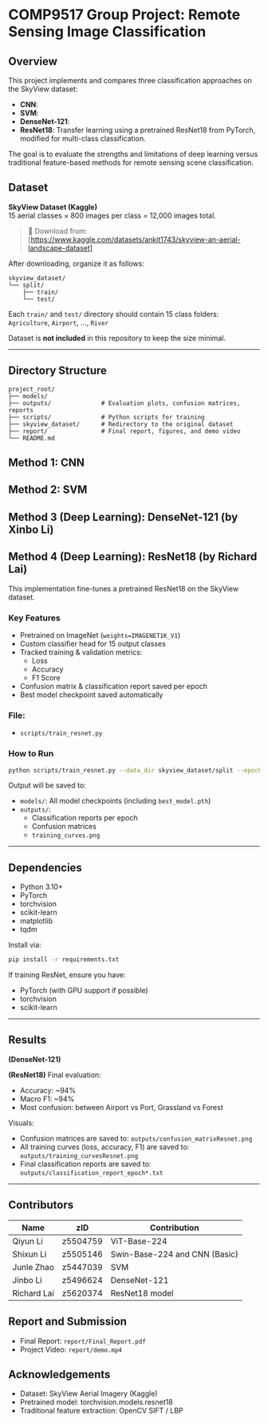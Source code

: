 # COMP9517 Group Project: Remote Sensing Image Classification

## Overview
This project implements and compares three classification approaches on the SkyView dataset:

- **CNN**:
- **SVM**:
- **DenseNet-121**: 
- **ResNet18**: Transfer learning using a pretrained ResNet18 from PyTorch, modified for multi-class classification.

The goal is to evaluate the strengths and limitations of deep learning versus traditional feature-based methods for remote sensing scene classification.

## Dataset
**SkyView Dataset (Kaggle)**  
15 aerial classes × 800 images per class = 12,000 images total.

> 🔗 Download from: [https://www.kaggle.com/datasets/ankit1743/skyview-an-aerial-landscape-dataset]

After downloading, organize it as follows:
```
skyview_dataset/
└── split/
    ├── train/
    └── test/
```
Each `train/` and `test/` directory should contain 15 class folders: `Agriculture`, `Airport`, ..., `River`

Dataset is **not included** in this repository to keep the size minimal.

---

## Directory Structure
```
project_root/
├── models/               
├── outputs/              # Evaluation plots, confusion matrices, reports
├── scripts/              # Python scripts for training
├── skyview_dataset/      # Redirectory to the original dataset
├── report/               # Final report, figures, and demo video
└── README.md
```
## Method 1: CNN
## Method 2: SVM
## Method 3 (Deep Learning): DenseNet-121 (by Xinbo Li)
## Method 4 (Deep Learning): ResNet18 (by Richard Lai)

This implementation fine-tunes a pretrained ResNet18 on the SkyView dataset.

### Key Features
- Pretrained on ImageNet (`weights=IMAGENET1K_V1`)
- Custom classifier head for 15 output classes
- Tracked training & validation metrics:
  - Loss
  - Accuracy
  - F1 Score
- Confusion matrix & classification report saved per epoch
- Best model checkpoint saved automatically

### File:
- `scripts/train_resnet.py`

### How to Run
```bash
python scripts/train_resnet.py --data_dir skyview_dataset/split --epochs 10 --batch_size 32
```
Output will be saved to:
- `models/`: All model checkpoints (including `best_model.pth`)
- `outputs/`: 
  - Classification reports per epoch
  - Confusion matrices
  - `training_curves.png`

---
## Dependencies
- Python 3.10+
- PyTorch
- torchvision
- scikit-learn
- matplotlib
- tqdm

Install via:
```bash
pip install -r requirements.txt
```

If training ResNet, ensure you have:
- PyTorch (with GPU support if possible)
- torchvision
- scikit-learn
---

## Results 
**(DenseNet-121)**

**(ResNet18)**
Final evaluation:
- Accuracy: ~94%
- Macro F1: ~94%
- Most confusion: between Airport vs Port, Grassland vs Forest

Visuals:
-  Confusion matrices are saved to: `outputs/confusion_matrixResnet.png`
- All training curves (loss, accuracy, F1) are saved to: `outputs/training_curvesResnet.png`
- Final classification reports are saved to: `outputs/classification_report_epoch*.txt`
---


## Contributors
| Name         | zID       | Contribution                   |
|--------------|-----------|--------------------------------|
| Qiyun Li     | z5504759  | ViT-Base-224                   |
| Shixun Li    | z5505146  | Swin-Base-224 and CNN (Basic)  |
| Junle Zhao   | z5447039  | SVM                            |
| Jinbo Li     | z5496624  | DenseNet-121                   |
| Richard Lai  | z5620374  | ResNet18 model                 |     

## Report and Submission
- Final Report: `report/Final_Report.pdf`
- Project Video: `report/demo.mp4`

## Acknowledgements
- Dataset: SkyView Aerial Imagery (Kaggle)
- Pretrained model: torchvision.models.resnet18
- Traditional feature extraction: OpenCV SIFT / LBP

